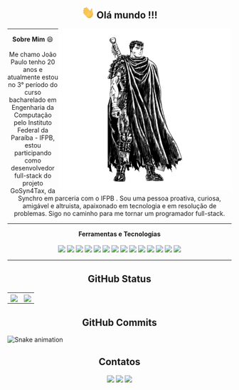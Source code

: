 <h2 align="center">
  <img alt="Hello" src="https://raw.githubusercontent.com/dev-akshat/archive/main/images/gifs/others/Hi.gif" width="29px"> 
    Olá mundo !!!
</h2>
<img src="https://github.com/JoaoPauloFialho/JoaoPauloFialho/blob/main/guts.png" alt="guts" width="390px" align="right"></a></p>
<hr>
<div align=center>
<p class="has-line-data" data-line-start="9" data-line-end="11"><strong>Sobre Mim</strong> 😄<br><br>
Me chamo João Paulo tenho 20 anos e atualmente estou no 3° período do curso bacharelado em Engenharia da Computação pelo Instituto Federal da Paraíba - IFPB, estou participando como desenvolvedor full-stack do projeto GoSyn4Tax, da Synchro em parceria com o IFPB . Sou uma pessoa proativa, curiosa, amigável e altruista, apaixonado em tecnologia e em resolução de problemas. Sigo no caminho para me tornar um programador full-stack.</p>
<hr>
<p class="has-line-data" data-line-start="14" data-line-end="16"><strong>Ferramentas e Tecnologias</strong><br>
  <br>
  
  <img width="45px" src="https://cdn.jsdelivr.net/gh/devicons/devicon/icons/python/python-original.svg" />
  <img width="45px" src="https://cdn.jsdelivr.net/gh/devicons/devicon/icons/c/c-original.svg" />
  <img width="45px" src="https://cdn.jsdelivr.net/gh/devicons/devicon/icons/cplusplus/cplusplus-original.svg" />
  <img width="45px" src="https://cdn.jsdelivr.net/gh/devicons/devicon/icons/java/java-original.svg" />
  <img width="45px" src="https://cdn.jsdelivr.net/gh/devicons/devicon/icons/html5/html5-original.svg" />
  <img width="45px" src="https://cdn.jsdelivr.net/gh/devicons/devicon/icons/css3/css3-original.svg" />
  <img width="45px" src="https://cdn.jsdelivr.net/gh/devicons/devicon/icons/javascript/javascript-original.svg" />
  <img width="45px" src="https://cdn.jsdelivr.net/gh/devicons/devicon/icons/react/react-original.svg" />
  <img width="45px" src="https://cdn.jsdelivr.net/gh/devicons/devicon/icons/spring/spring-original.svg" />
  <img width="45px" src="https://cdn.jsdelivr.net/gh/devicons/devicon/icons/sass/sass-original.svg" />
  <img width="45px" src="https://cdn.jsdelivr.net/gh/devicons/devicon/icons/mysql/mysql-original.svg" />   
  <img width="45px" src="https://cdn.jsdelivr.net/gh/devicons/devicon/icons/vscode/vscode-original.svg" />
  <img width="45px" src="https://cdn.jsdelivr.net/gh/devicons/devicon/icons/pycharm/pycharm-original.svg" />
  <img width="45px" src="https://cdn.jsdelivr.net/gh/devicons/devicon/icons/intellij/intellij-original.svg" />
<hr>
</div>

  <h2 align="center">
    GitHub Status
  </h2>
<div align="center">
  <table>
  <tr>
    <td> <img heigth=200px align=center src="https://github-readme-stats-sigma-five.vercel.app/api/top-langs/?username=JoaoPauloFialho&theme=react&line_height=40&hide=css"/> </td>
    <td><img align=center height=285px src="https://github-readme-stats-sigma-five.vercel.app/api?username=JoaoPauloFialho&show_icons=true&title_color=ffffff&icon_color=34abeb&text_color=daf7dc&bg_color=151515"/></td>
  </tr>
</table>
</div>

<h2 align="center">
  GitHub Commits
</h2>

![Snake animation](https://github.com/JoaoPauloFialho/JoaoPauloFialho/blob/output/github-contribution-grid-snake.svg)

  <h2 align="center">
    Contatos
  </h2>
  <div align="center">
<a href="https://www.instagram.com/j_paulo_fialho/" target="_blank"><img src="https://img.shields.io/badge/-Instagram-%23E4405F?style=for-the-badge&logo=instagram&logoColor=white" target="_blank"></a>
<a href = "mailto:jpcarneirofialho@gmail.com"><img src="https://img.shields.io/badge/Gmail-D14836?style=for-the-badge&logo=gmail&logoColor=white" target="_blank"></a>
<a href="https://www.linkedin.com/in/joão-paulo-carneiro-fialho-a7aa6a243/" target="_blank"><img src="https://img.shields.io/badge/-LinkedIn-%230077B5?style=for-the-badge&logo=linkedin&logoColor=white" target="_blank"></a>   
</div>
